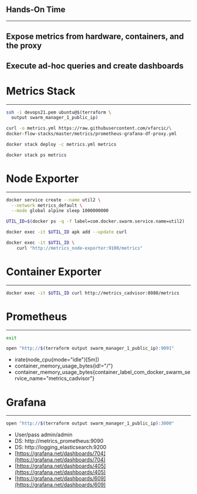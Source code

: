 ## Hands-On Time

---

## Expose metrics from hardware, containers, and the proxy

## Execute ad-hoc queries and create dashboards


# Metrics Stack

---

```bash
ssh -i devops21.pem ubuntu@$(terraform \
  output swarm_manager_1_public_ip)

curl -o metrics.yml https://raw.githubusercontent.com/vfarcic/\
docker-flow-stacks/master/metrics/prometheus-grafana-df-proxy.yml

docker stack deploy -c metrics.yml metrics

docker stack ps metrics
```


# Node Exporter

---

```bash
docker service create --name util2 \
  --network metrics_default \
  --mode global alpine sleep 1000000000

UTIL_ID=$(docker ps -q -f label=com.docker.swarm.service.name=util2)

docker exec -it $UTIL_ID apk add --update curl

docker exec -it $UTIL_ID \
    curl "http://metrics_node-exporter:9100/metrics"
```


# Container Exporter

---

```bash
docker exec -it $UTIL_ID curl http://metrics_cadvisor:8080/metrics
```


# Prometheus

---

```bash
exit

open "http://$(terraform output swarm_manager_1_public_ip):9091"
```

* irate(node_cpu{mode="idle"}[5m])
* container_memory_usage_bytes{id!="/"}
* container_memory_usage_bytes{container_label_com_docker_swarm_service_name="metrics_cadvisor"}


# Grafana

---

```bash
open "http://$(terraform output swarm_manager_1_public_ip):3000"
```

* User/pass admin/admin
* DS: http://metrics_prometheus:9090
* DS: http://logging_elasticsearch:9200
* [https://grafana.net/dashboards/704](https://grafana.net/dashboards/704)
* [https://grafana.net/dashboards/405](https://grafana.net/dashboards/405)
* [https://grafana.net/dashboards/609](https://grafana.net/dashboards/609)
